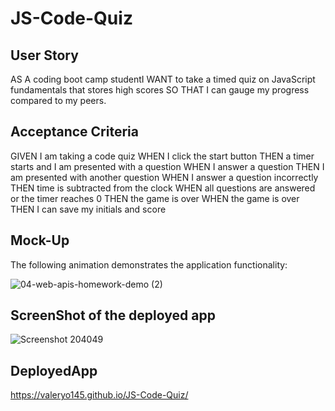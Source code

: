 # JS-Code-Quiz

## User Story

AS A coding boot camp studentI WANT to take a timed quiz on JavaScript fundamentals that stores high scores SO THAT I can gauge my progress compared to my peers.
## Acceptance Criteria

GIVEN I am taking a code quiz
WHEN I click the start button
THEN a timer starts and I am presented with a question
WHEN I answer a question
THEN I am presented with another question
WHEN I answer a question incorrectly
THEN time is subtracted from the clock
WHEN all questions are answered or the timer reaches 0
THEN the game is over
WHEN the game is over
THEN I can save my initials and score

## Mock-Up
The following animation demonstrates the application functionality:

![04-web-apis-homework-demo (2)](https://user-images.githubusercontent.com/110436164/192675484-26bf1151-a4ac-414f-a6fd-36148b50193f.gif)


## ScreenShot of the deployed app

![Screenshot 204049](https://user-images.githubusercontent.com/110436164/192675554-b518c3d6-11de-4f8c-8b7c-29c0c486bb79.png)


## DeployedApp

https://valeryo145.github.io/JS-Code-Quiz/
